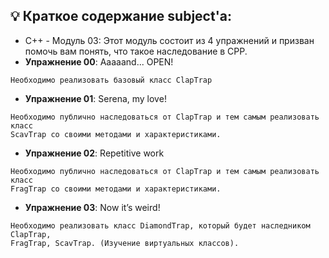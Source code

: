 ## 💡 Краткое содержание subject'а:

- C++ - Модуль 03: Этот модуль состоит из 4 упражнений и призван помочь вам понять, что такое наследование в CPP.
- **Упражнение 00**: Aaaaand... OPEN!
```
Необходимо реализовать базовый класс ClapTrap
```
- **Упражнение 01**: Serena, my love!
```
Необходимо публично наследоваться от ClapTrap и тем самым реализовать класс
ScavTrap со своими методами и характеристиками.
```
  - **Упражнение 02**: Repetitive work
  ```
Необходимо публично наследоваться от ClapTrap и тем самым реализовать класс
FragTrap со своими методами и характеристиками.
  ```
  - **Упражнение 03**: Now it’s weird!
```
Необходимо реализовать класс DiamondTrap, который будет наследником ClapTrap,
FragTrap, ScavTrap. (Изучение виртуальных классов).
```


